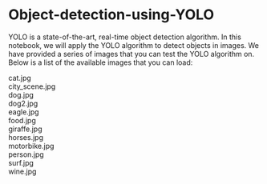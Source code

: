 # Object-detection-using-YOLO
YOLO is a state-of-the-art, real-time object detection algorithm. In this notebook, we will apply the YOLO algorithm to detect objects in images. We have provided a series of images that you can test the YOLO algorithm on. Below is a list of the available images that you can load:

cat.jpg<BR>
city_scene.jpg<BR>
dog.jpg<BR>
dog2.jpg<BR>
eagle.jpg<BR>
food.jpg<BR>
giraffe.jpg<BR>
horses.jpg<BR>
motorbike.jpg<BR>
person.jpg<BR>
surf.jpg<BR>
wine.jpg<BR>
